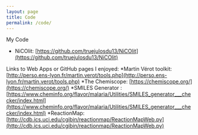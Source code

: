 ```yaml
---
layout: page
title: Code
permalink: /code/
---
```


My Code
* NiCOlit: [https://github.com/truejulosdu13/NiCOlit](https://github.com/truejulosdu13/NiCOlit)

Links to Web Apps or GitHub pages I enjoyed:
*Martin Vérot toolkit: [http://perso.ens-lyon.fr/martin.verot/tools.php](http://perso.ens-lyon.fr/martin.verot/tools.php)
*The Chemiscope: [https://chemiscope.org/](https://chemiscope.org/)
*SMILES Generator : [https://www.cheminfo.org/flavor/malaria/Utilities/SMILES_generator___checker/index.html](https://www.cheminfo.org/flavor/malaria/Utilities/SMILES_generator___checker/index.html)
*ReactionMap: [http://cdb.ics.uci.edu/cgibin/reactionmap/ReactionMapWeb.py](http://cdb.ics.uci.edu/cgibin/reactionmap/ReactionMapWeb.py)
